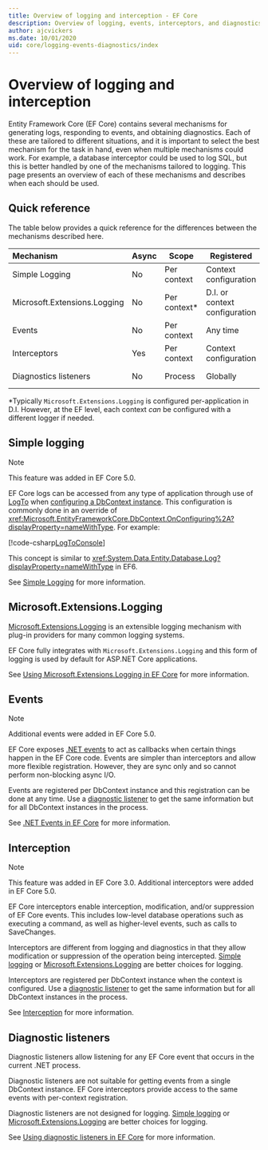 ```yaml
---
title: Overview of logging and interception - EF Core
description: Overview of logging, events, interceptors, and diagnostics for EF Core  
author: ajcvickers
ms.date: 10/01/2020
uid: core/logging-events-diagnostics/index
---
```


# Overview of logging and interception

Entity Framework Core (EF Core) contains several mechanisms for generating logs, responding to events, and obtaining diagnostics. Each of these are tailored to different situations, and it is important to select the best mechanism for the task in hand, even when multiple mechanisms could work. For example, a database interceptor could be used to log SQL, but this is better handled by one of the mechanisms tailored to logging. This page presents an overview of each of these mechanisms and describes when each should be used.

## Quick reference

The table below provides a quick reference for the differences between the mechanisms described here.

| Mechanism |  Async | Scope | Registered | Intended use
|:----------|--------|-------|------------|-------------
| Simple Logging | No | Per context | Context configuration | Development-time logging
| Microsoft.Extensions.Logging | No | Per context* | D.I. or context configuration | Production logging
| Events | No | Per context | Any time | Reacting to EF events
| Interceptors | Yes | Per context | Context configuration | Manipulating EF operations
| Diagnostics listeners | No | Process | Globally | Application diagnostics

*Typically `Microsoft.Extensions.Logging` is configured per-application in D.I. However, at the EF level, each context _can_ be configured with a different logger if needed.

## Simple logging

> [!NOTE]
> This feature was added in EF Core 5.0.

EF Core logs can be accessed from any type of application through use of [LogTo](https://github.com/dotnet/efcore/blob/ec3df8fd7e4ea4ebeebfa747619cef37b23ab2c6/src/EFCore/DbContextOptionsBuilder.cs#L135) <!-- Issue #2748 <xref:Microsoft.EntityFrameworkCore.DbContextOptionsBuilder.LogTo%2A> --> when [configuring a DbContext instance](xref:core/dbcontext-configuration/index). This configuration is commonly done in an override of <xref:Microsoft.EntityFrameworkCore.DbContext.OnConfiguring%2A?displayProperty=nameWithType>. For example:

<!--
    protected override void OnConfiguring(DbContextOptionsBuilder optionsBuilder)
        => optionsBuilder.LogTo(Console.WriteLine);
-->
[!code-csharp[LogToConsole](../../../samples/core/Miscellaneous/Logging/SimpleLogging/Program.cs?name=LogToConsole)]

This concept is similar to <xref:System.Data.Entity.Database.Log?displayProperty=nameWithType> in EF6.

See [Simple Logging](xref:core/logging-events-diagnostics/simple-logging) for more information.

## Microsoft.Extensions.Logging

[Microsoft.Extensions.Logging](/dotnet/core/extensions/logging) is an extensible logging mechanism with plug-in providers for many common logging systems.

EF Core fully integrates with `Microsoft.Extensions.Logging` and this form of logging is used by default for ASP.NET Core applications.

See [Using Microsoft.Extensions.Logging in EF Core](xref:core/logging-events-diagnostics/extensions-logging) for more information.

## Events

> [!NOTE]
> Additional events were added in EF Core 5.0.

EF Core exposes [.NET events](/dotnet/standard/events/) to act as callbacks when certain things happen in the EF Core code. Events are simpler than interceptors and allow more flexible registration. However, they are sync only and so cannot perform non-blocking async I/O.

Events are registered per DbContext instance and this registration can be done at any time. Use a [diagnostic listener](xref:core/logging-events-diagnostics/diagnostic-Listeners) to get the same information but for all DbContext instances in the process.

See [.NET Events in EF Core](xref:core/logging-events-diagnostics/events) for more information.

## Interception

> [!NOTE]
> This feature was added in EF Core 3.0. Additional interceptors were added in EF Core 5.0.

EF Core interceptors enable interception, modification, and/or suppression of EF Core events. This includes low-level database operations such as executing a command, as well as higher-level events, such as calls to SaveChanges.

Interceptors are different from logging and diagnostics in that they allow modification or suppression of the operation being intercepted. [Simple logging](xref:core/logging-events-diagnostics/simple-logging) or [Microsoft.Extensions.Logging](xref:core/logging-events-diagnostics/extensions-logging) are better choices for logging.

Interceptors are registered per DbContext instance when the context is configured. Use a [diagnostic listener](xref:core/logging-events-diagnostics/diagnostic-Listeners) to get the same information but for all DbContext instances in the process.

See [Interception](xref:core/logging-events-diagnostics/interception) for more information.

## Diagnostic listeners

Diagnostic listeners allow listening for any EF Core event that occurs in the current .NET process.

Diagnostic listeners are not suitable for getting events from a single DbContext instance. EF Core interceptors provide access to the same events with per-context registration.

Diagnostic listeners are not designed for logging. [Simple logging](xref:core/logging-events-diagnostics/simple-logging) or [Microsoft.Extensions.Logging](xref:core/logging-events-diagnostics/extensions-logging) are better choices for logging.

See [Using diagnostic listeners in EF Core](xref:core/logging-events-diagnostics/diagnostic-Listeners) for more information.
